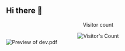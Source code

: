 ## Hi there 👋
<div align="center"> 
  <p>Visitor count</p>
  <img src="https://profile-counter.glitch.me/{illiasab}/count.svg" alt="Visitor's Count" />
</div>

<img src="https://github.com/{illiasab}/{illiasab}/blob/main/dev.png" alt="Preview of dev.pdf">

